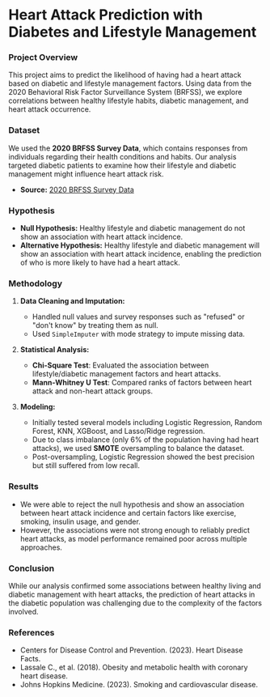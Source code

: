 
# Heart Attack Prediction with Diabetes and Lifestyle Management

### Project Overview
This project aims to predict the likelihood of having had a heart attack based on diabetic and lifestyle management factors. Using data from the 2020 Behavioral Risk Factor Surveillance System (BRFSS), we explore correlations between healthy lifestyle habits, diabetic management, and heart attack occurrence.

### Dataset
We used the **2020 BRFSS Survey Data**, which contains responses from individuals regarding their health conditions and habits. Our analysis targeted diabetic patients to examine how their lifestyle and diabetic management might influence heart attack risk.

- **Source:** [2020 BRFSS Survey Data](https://www.kaggle.com/datasets/aemreusta/brfss-2020-survey-data)

### Hypothesis
- **Null Hypothesis:** Healthy lifestyle and diabetic management do not show an association with heart attack incidence.
- **Alternative Hypothesis:** Healthy lifestyle and diabetic management will show an association with heart attack incidence, enabling the prediction of who is more likely to have had a heart attack.

### Methodology
1. **Data Cleaning and Imputation:**
   - Handled null values and survey responses such as "refused" or "don't know" by treating them as null.
   - Used `SimpleImputer` with mode strategy to impute missing data.
   
2. **Statistical Analysis:**
   - **Chi-Square Test**: Evaluated the association between lifestyle/diabetic management factors and heart attacks.
   - **Mann-Whitney U Test**: Compared ranks of factors between heart attack and non-heart attack groups.

3. **Modeling:**
   - Initially tested several models including Logistic Regression, Random Forest, KNN, XGBoost, and Lasso/Ridge regression.
   - Due to class imbalance (only 6% of the population having had heart attacks), we used **SMOTE** oversampling to balance the dataset.
   - Post-oversampling, Logistic Regression showed the best precision but still suffered from low recall.

### Results
- We were able to reject the null hypothesis and show an association between heart attack incidence and certain factors like exercise, smoking, insulin usage, and gender.
- However, the associations were not strong enough to reliably predict heart attacks, as model performance remained poor across multiple approaches.

### Conclusion
While our analysis confirmed some associations between healthy living and diabetic management with heart attacks, the prediction of heart attacks in the diabetic population was challenging due to the complexity of the factors involved.

### References
- Centers for Disease Control and Prevention. (2023). Heart Disease Facts.
- Lassale C., et al. (2018). Obesity and metabolic health with coronary heart disease.
- Johns Hopkins Medicine. (2023). Smoking and cardiovascular disease.

